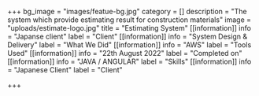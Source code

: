 +++
bg_image = "images/featue-bg.jpg"
category = []
description = "The system which provide estimating result for construction materials"
image = "uploads/estimate-logo.jpg"
title = "Estimating System"
[[information]]
info = "Japanse client"
label = "Client"
[[information]]
info = "System Design & Delivery"
label = "What We Did"
[[information]]
info = "AWS"
label = "Tools Used"
[[information]]
info = "22th August 2022"
label = "Completed on"
[[information]]
info = "JAVA / ANGULAR"
label = "Skills"
[[information]]
info = "Japanese Client"
label = "Client"

+++
